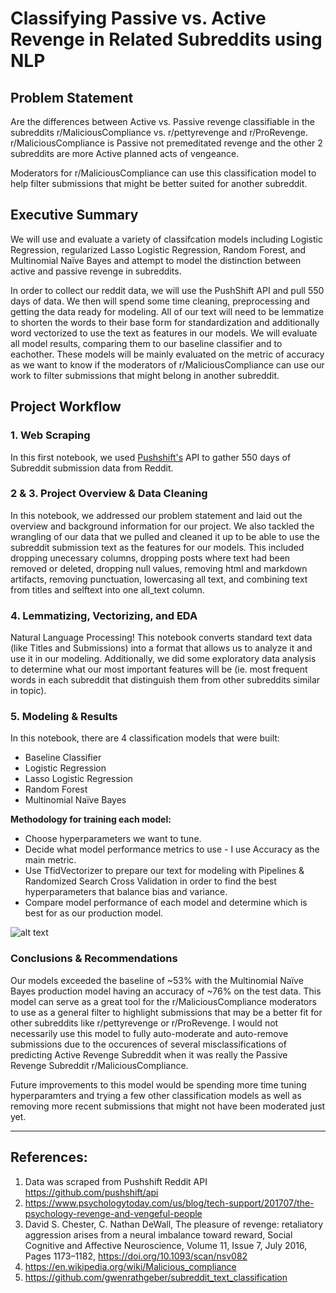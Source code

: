 # Classifying Passive vs. Active Revenge in Related Subreddits using NLP


## Problem Statement
Are the differences between Active vs. Passive revenge classifiable in the subreddits r/MaliciousCompliance vs.  r/pettyrevenge and r/ProRevenge. r/MaliciousCompliance is Passive not premeditated revenge and the other 2 subreddits are more Active planned acts of vengeance. 

Moderators for r/MaliciousCompliance can use this classification model to help filter submissions that might be better suited for another subreddit.


## Executive Summary
We will use and evaluate a variety of classifcation models including Logistic Regression, regularized Lasso Logistic Regression, Random Forest, and Multinomial Naïve Bayes and attempt to model the distinction between active and passive revenge in subreddits. 

In order to collect our reddit data, we will use the PushShift API and pull 550 days of data.  We then will spend some time cleaning, preprocessing and getting the data ready for modeling. All of our text will need to be lemmatize to shorten the words to their base form for standardization and additionally word vectorized to use the text as features in our models. We will evaluate all model results, comparing them to our baseline classifier and to eachother. These models will be mainly evaluated on the metric of accuracy as we want to know if the moderators of r/MaliciousCompliance can use our work to filter submissions that might belong in another subreddit.


## Project Workflow

### 1. Web Scraping
In this first notebook, we used [Pushshift's](https://github.com/pushshift/api) API to gather 550 days of Subreddit submission data from Reddit.
  
### 2 & 3. Project Overview & Data Cleaning
In this notebook, we addressed our problem statement and laid out the overview and background information for our project. We also tackled the wrangling of our data that we pulled and cleaned it up to be able to use the subreddit submission text as the features for our models. This included dropping unecessary columns, dropping posts where text had been removed or deleted, dropping null values, removing html and markdown artifacts, removing punctuation, lowercasing all text, and combining text from titles and selftext into one all_text column.

### 4. Lemmatizing, Vectorizing, and EDA
Natural Language Processing! This notebook converts standard text data (like Titles and Submissions) into a format that allows us to analyze it and use it in our modeling. Additionally, we did some exploratory data analysis to determine what our most important features will be (ie. most frequent words in each subreddit that distinguish them from other subreddits similar in topic). 
  
### 5. Modeling & Results
In this notebook, there are 4 classification models that were built:
   - Baseline Classifier
   - Logistic Regression
   - Lasso Logistic Regression
   - Random Forest
   - Multinomial Naïve Bayes

**Methodology for training each model:**
   - Choose hyperparameters we want to tune.
   - Decide what model performance metrics to use - I use Accuracy as the main metric.
   - Use TfidVectorizer to prepare our text for modeling with Pipelines & Randomized Search Cross Validation in order to find the best hyperparameters that balance bias and variance.
   - Compare model performance of each model and determine which is best for as our production model.
 
![alt text](https://https://github.com/ebsiegs/subreddit_nlp/blob/main/images/model%20performance.png)
   
### Conclusions & Recommendations
Our models exceeded the baseline of ~53% with the Multinomial Naïve Bayes production model having an accuracy of ~76% on the test data. This model can serve as a great tool for the r/MaliciousCompliance moderators to use as a general filter to highlight submissions that may be a better fit for other subreddits like r/pettyrevenge or r/ProRevenge. I would not necessarily use this model to fully auto-moderate and auto-remove submissions due to the occurences of several misclassifications of predicting Active Revenge Subreddit when it was really the Passive Revenge Subreddit r/MaliciousCompliance. 

Future improvements to this model would be spending more time tuning hyperparamters and trying a few other classification models as well as removing more recent submissions that might not have been moderated just yet.

---
## References:
1. Data was scraped from Pushshift Reddit API https://github.com/pushshift/api 
2. https://www.psychologytoday.com/us/blog/tech-support/201707/the-psychology-revenge-and-vengeful-people 
3. David S. Chester, C. Nathan DeWall, The pleasure of revenge: retaliatory aggression arises from a neural imbalance toward reward, Social Cognitive and Affective Neuroscience, Volume 11, Issue 7, July 2016, Pages 1173–1182, https://doi.org/10.1093/scan/nsv082 
4. https://en.wikipedia.org/wiki/Malicious_compliance
5. https://github.com/gwenrathgeber/subreddit_text_classification
